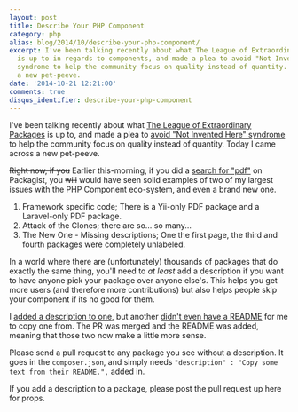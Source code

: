 ```yaml
---
layout: post
title: Describe Your PHP Component
category: php
alias: blog/2014/10/describe-your-php-component/
excerpt: I've been talking recently about what The League of Extraordinary Packages
  is up to in regards to components, and made a plea to avoid "Not Invented Here"
  syndrome to help the community focus on quality instead of quantity. Today I noticed
  a new pet-peeve.
date: '2014-10-21 12:21:00'
comments: true
disqus_identifier: describe-your-php-component
---
```


I've been talking recently about what [The League of Extraordinary Packages](/blog/2014/10/what-is-the-league-of-extraordinary-packages) is up to, and made a plea to [avoid "Not Invented Here" syndrome](/blog/2014/10/php-wars-attack-of-the-clones) to help the community focus on quality instead of quantity. Today I came across a new pet-peeve. 

<s>Right now, if you</s> Earlier this-morning, if you did a [search for "pdf"](https://packagist.org/search/?q=pdf) on Packagist, you <s>will</s> would have seen solid examples of two of my largest issues with the PHP Component eco-system, and even a brand new one.

1. Framework specific code; There is a Yii-only PDF package and a Laravel-only PDF package.
2. Attack of the Clones; there are so... so many... 
3. The New One - Missing descriptions; One the first page, the third and fourth packages were completely unlabeled. 

In a world where there are (unfortunately) thousands of packages that do exactly the same thing, you'll need to _at least_ add a description if you want to have anyone pick your package over anyone else's. This helps you get more users (and therefore more contributions) but also helps people skip your component if its no good for them.

I [added a description to one](https://github.com/mneuhaus/Famelo.PDF/pull/7), but another [didn't even have a README](https://github.com/kaystrobach/FLOW.Pdf/issues/1) for me to copy one from. The PR was merged and the README was added, meaning that those two now make a little more sense.

Please send a pull request to any package you see without a description. It goes in the `composer.json`, and simply needs `"description" : "Copy some text from their README.",` added in. 

If you add a description to a package, please post the pull request up here for props.